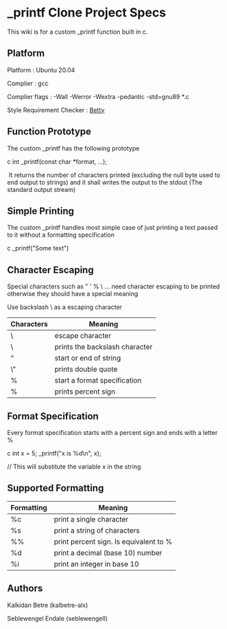 # _printf Clone Project Specs

This wiki is for a custom _printf function built in c.

## Platform

Platform : Ubuntu 20.04

Complier : gcc

Complier flags : -Wall -Werror -Wextra -pedantic -std=gnu89 *.c

Style Requirement Checker : [Betty](https://github.com/holbertonschool/Betty)


## Function Prototype

The custom _printf has the following prototype

c
int _printf(const char *format, ...);

<aside>
 It returns the number of characters printed (excluding the null byte used to end output to strings) and it shall writes the output to the stdout (The standard output stream)

</aside>

## Simple Printing

The custom _printf handles most simple case of just printing a text passed to it without a formatting specification

c
_printf("Some text")

## Character Escaping

Special characters such as " ' % \ ... need character escaping to be printed otherwise they should have a special meaning

Use backslash \ as a escaping character

| Characters | Meaning                        |
| ---------- | ------------------------------ |
| \          | escape character               |
| \\         | prints the backslash character |
| “          | start or end of string         |
| \”         | prints double quote            |
| %          | start a format specification   |
| \%         | prints percent sign            |

## Format Specification

Every format specification starts with a percent sign and ends with a letter %

c
int x = 5;
_printf("x is %d\n", x);

// This will substitute the variable x in the string

## Supported Formatting

| Formatting | Meaning                                 |
| ---------- | --------------------------------------- |
| %c         | print a single character                |
| %s         | print a string of characters            |
| %%         | print percent sign. Is equivalent to \% |
| %d         | print a decimal (base 10) number        |
| %i         | print an integer in base 10             |

## Authors

Kalkidan Betre (kalbetre-alx)

Seblewengel Endale (seblewengell)
